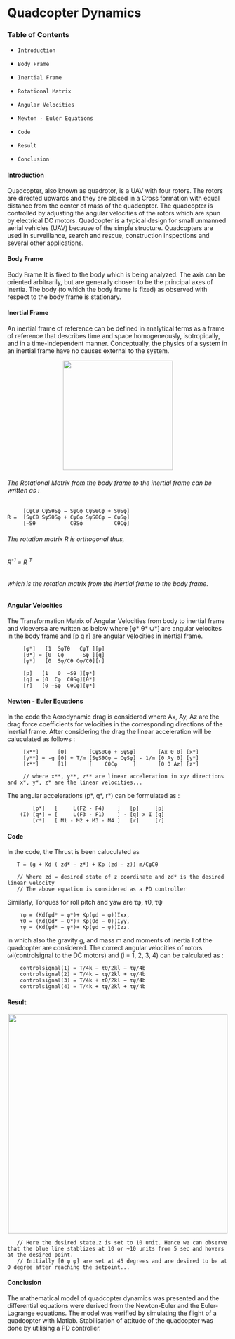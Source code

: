 # Quadcopter Dynamics

### Table of Contents 
- `Introduction`

- `Body Frame`

- `Inertial Frame`

- `Rotational Matrix`

- `Angular Velocities`

- `Newton - Euler Equations`

- `Code`

- `Result`

- `Conclusion`


#### Introduction

Quadcopter, also known as quadrotor, is a UAV with four rotors. The rotors
are directed upwards and they are placed in a Cross formation with equal distance
from the center of mass of the quadcopter. The quadcopter is controlled by adjusting
the angular velocities of the rotors which are spun by electrical DC motors. Quadcopter
is a typical design for small unmanned aerial vehicles (UAV) because of the simple
structure. Quadcopters are used in surveillance, search and rescue, construction
inspections and several other applications.

#### Body Frame
Body Frame It is fixed to the body which is being analyzed. The axis can be oriented arbitrarily, but are generally chosen to be the principal axes of inertia. The body (to which the body frame is fixed) as observed with respect to the body frame is stationary.

#### Inertial Frame 
An inertial frame of reference can be defined in analytical terms as a frame of reference that describes time and space homogeneously, isotropically, and in a time-independent manner. Conceptually, the physics of a system in an inertial frame have no causes external to the system. 

<p align="center">
  <img width="250" src="https://i0.wp.com/www.mdpi.com/applsci/applsci-09-03873/article_deploy/html/images/applsci-09-03873-g001.png">
</p>

###### The Rotational Matrix from the body frame to the inertial frame can be written as :

         [CψCθ CψSθSφ − SψCφ CψSθCφ + SψSφ]
    R =  [SψCθ SψSθSφ + CψCφ SψSθCφ − CψSφ]
         [−Sθ           CθSφ          CθCφ]

###### The rotation matrix R is orthogonal thus, 
###### <p>R<sup>-1</sup> = R <sup>T</sup></p>   
###### which is the rotation matrix from the inertial frame to the body frame.

#### Angular Velocities 
The Transformation Matrix of Angular Velocities from body to inertial frame and viceversa are written as below where [φ* θ* ψ*] are angular velocites in the body frame and [p q r] are angular velocities in inertial frame. 

         [φ*]   [1  SφTθ   CφT ][p]
         [θ*] = [0  Cφ     −Sφ ][q]
         [ψ*]   [0  Sφ/Cθ Cφ/Cθ][r]
         
         [p]   [1   0  −Sθ ][φ*]
         [q] = [0  Cφ  CθSφ][θ*]
         [r]   [0 −Sφ  CθCφ][ψ*]
         
#### Newton - Euler Equations
In the code the Aerodynamic drag is considered where Ax, Ay, Az are the drag force coefficients for velocities in the corresponding directions of the inertial frame. After considering the drag the linear acceleration will be caluculated as follows : 

         [x**]      [0]       [CψSθCφ + SψSφ]       [Ax 0 0] [x*]
         [y**] = -g [0] + T/m [SψSθCφ − CψSφ] - 1/m [0 Ay 0] [y*]
         [z**]      [1]       [    CθCφ     ]       [0 0 Az] [z*]
         
         // where x**, y**, z** are linear acceleration in xyz directions and x*, y*, z* are the linear velocities...
The angular accelerations (p*, q*, r*) can be formulated as :
          
            [p*]   [     L(F2 - F4)    ]   [p]     [p]
        (I) [q*] = [     L(F3 - F1)    ] - [q] x I [q]
            [r*]   [ M1 - M2 + M3 - M4 ]   [r]     [r]
          
#### Code 

In the code, the Thrust is been caluculated as
          
       T = (g + Kd ( zd* − z*) + Kp (zd − z)) m/CφCθ
       
       // Where zd = desired state of z coordinate and zd* is the desired linear velocity 
       // The above equation is considered as a PD controller
       
Similarly, Torques for roll pitch and yaw are τφ, τθ, τψ
         
        τφ = (Kd(φd* − φ*)+ Kp(φd − φ))Ixx,
        τθ = (Kd(θd* − θ*)+ Kp(θd − θ))Iyy,
        τψ = (Kd(ψd* − ψ*)+ Kp(ψd − ψ))Izz.
        
in which also the gravity g, and mass m and moments of inertia I of the quadcopter are considered.
The correct angular velocities of rotors ωi(controlsignal to the DC motors) and (i = 1, 2, 3, 4) can be calculated as : 

        controlsignal(1) = T/4k − τθ/2kl − τψ/4b
        controlsignal(2) = T/4k − τφ/2kl + τψ/4b
        controlsignal(3) = T/4k + τθ/2kl − τψ/4b
        controlsignal(4) = T/4k + τφ/2kl + τψ/4b

#### Result 

<p align="center">
  <img width="500" src="https://user-images.githubusercontent.com/69350191/99878243-0fc8d280-2c2a-11eb-96b8-4dcb77c2242e.PNG">
</p>

       // Here the desired state.z is set to 10 unit. Hence we can observe that the blue line stablizes at 10 or ~10 units from 5 sec and hovers at the desired point. 
       // Initially [θ φ φ] are set at 45 degrees and are desired to be at 0 degree after reaching the setpoint... 
       
#### Conclusion 

 The mathematical model of quadcopter dynamics was presented and the differential equations
  were derived from the Newton-Euler and the Euler-Lagrange equations. The model
  was verified by simulating the flight of a quadcopter with Matlab. Stabilisation of
  attitude of the quadcopter was done by utilising a PD controller. 
